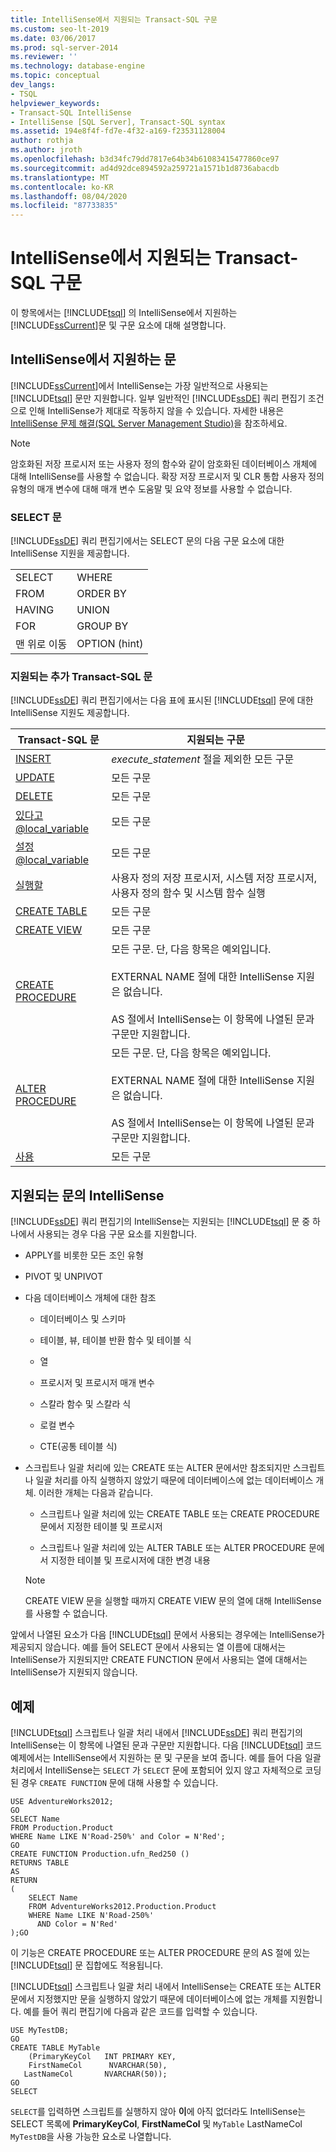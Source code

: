 ```yaml
---
title: IntelliSense에서 지원되는 Transact-SQL 구문
ms.custom: seo-lt-2019
ms.date: 03/06/2017
ms.prod: sql-server-2014
ms.reviewer: ''
ms.technology: database-engine
ms.topic: conceptual
dev_langs:
- TSQL
helpviewer_keywords:
- Transact-SQL IntelliSense
- IntelliSense [SQL Server], Transact-SQL syntax
ms.assetid: 194e8f4f-fd7e-4f32-a169-f23531128004
author: rothja
ms.author: jroth
ms.openlocfilehash: b3d34fc79dd7817e64b34b61083415477860ce97
ms.sourcegitcommit: ad4d92dce894592a259721a1571b1d8736abacdb
ms.translationtype: MT
ms.contentlocale: ko-KR
ms.lasthandoff: 08/04/2020
ms.locfileid: "87733835"
---
```

# <a name="transact-sql-syntax-supported-by-intellisense"></a>IntelliSense에서 지원되는 Transact-SQL 구문
  이 항목에서는 [!INCLUDE[tsql](../../includes/tsql-md.md)] 의 IntelliSense에서 지원하는 [!INCLUDE[ssCurrent](../../includes/sscurrent-md.md)]문 및 구문 요소에 대해 설명합니다.  
  
## <a name="statements-supported-by-intellisense"></a>IntelliSense에서 지원하는 문  
 [!INCLUDE[ssCurrent](../../includes/sscurrent-md.md)]에서 IntelliSense는 가장 일반적으로 사용되는 [!INCLUDE[tsql](../../includes/tsql-md.md)] 문만 지원합니다. 일부 일반적인 [!INCLUDE[ssDE](../../includes/ssde-md.md)] 쿼리 편집기 조건으로 인해 IntelliSense가 제대로 작동하지 않을 수 있습니다. 자세한 내용은 [IntelliSense 문제 해결&#40;SQL Server Management Studio&#41;](troubleshooting-intellisense.md)을 참조하세요.  
  
> [!NOTE]  
>  암호화된 저장 프로시저 또는 사용자 정의 함수와 같이 암호화된 데이터베이스 개체에 대해 IntelliSense를 사용할 수 없습니다. 확장 저장 프로시저 및 CLR 통합 사용자 정의 유형의 매개 변수에 대해 매개 변수 도움말 및 요약 정보를 사용할 수 없습니다.  
  
### <a name="select-statement"></a>SELECT 문  
 [!INCLUDE[ssDE](../../includes/ssde-md.md)] 쿼리 편집기에서는 SELECT 문의 다음 구문 요소에 대한 IntelliSense 지원을 제공합니다.  
  
|||  
|-|-|  
|SELECT|WHERE|  
|FROM|ORDER BY|  
|HAVING|UNION|  
|FOR|GROUP BY|  
|맨 위로 이동|OPTION (hint)|  
  
### <a name="additional-transact-sql-statements-that-are-supported"></a>지원되는 추가 Transact-SQL 문  
 [!INCLUDE[ssDE](../../includes/ssde-md.md)] 쿼리 편집기에서는 다음 표에 표시된 [!INCLUDE[tsql](../../includes/tsql-md.md)] 문에 대한 IntelliSense 지원도 제공합니다.  
  
|Transact-SQL 문|지원되는 구문|  
|-----------------------------|----------------------|  
|[INSERT](/sql/t-sql/statements/insert-transact-sql)|*execute_statement* 절을 제외한 모든 구문|  
|[UPDATE](/sql/t-sql/queries/update-transact-sql)|모든 구문|  
|[DELETE](/sql/t-sql/statements/delete-transact-sql)|모든 구문|  
|[있다고@local_variable](/sql/t-sql/language-elements/declare-local-variable-transact-sql)|모든 구문|  
|[설정@local_variable](/sql/t-sql/language-elements/set-local-variable-transact-sql)|모든 구문|  
|[실행할](/sql/t-sql/language-elements/execute-transact-sql)|사용자 정의 저장 프로시저, 시스템 저장 프로시저, 사용자 정의 함수 및 시스템 함수 실행|  
|[CREATE TABLE](/sql/t-sql/statements/create-table-transact-sql)|모든 구문|  
|[CREATE VIEW](/sql/t-sql/statements/create-view-transact-sql)|모든 구문|  
|[CREATE PROCEDURE](/sql/t-sql/statements/create-procedure-transact-sql)|모든 구문. 단, 다음 항목은 예외입니다.<br /><br /> EXTERNAL NAME 절에 대한 IntelliSense 지원은 없습니다.<br /><br /> AS 절에서 IntelliSense는 이 항목에 나열된 문과 구문만 지원합니다.|  
|[ALTER PROCEDURE](/sql/t-sql/statements/alter-procedure-transact-sql)|모든 구문. 단, 다음 항목은 예외입니다.<br /><br /> EXTERNAL NAME 절에 대한 IntelliSense 지원은 없습니다.<br /><br /> AS 절에서 IntelliSense는 이 항목에 나열된 문과 구문만 지원합니다.|  
|[사용](/sql/t-sql/language-elements/use-transact-sql)|모든 구문|  
  
## <a name="intellisense-in-supported-statements"></a>지원되는 문의 IntelliSense  
 [!INCLUDE[ssDE](../../includes/ssde-md.md)] 쿼리 편집기의 IntelliSense는 지원되는 [!INCLUDE[tsql](../../includes/tsql-md.md)] 문 중 하나에서 사용되는 경우 다음 구문 요소를 지원합니다.  
  
-   APPLY를 비롯한 모든 조인 유형  
  
-   PIVOT 및 UNPIVOT  
  
-   다음 데이터베이스 개체에 대한 참조  
  
    -   데이터베이스 및 스키마  
  
    -   테이블, 뷰, 테이블 반환 함수 및 테이블 식  
  
    -   열  
  
    -   프로시저 및 프로시저 매개 변수  
  
    -   스칼라 함수 및 스칼라 식  
  
    -   로컬 변수  
  
    -   CTE(공통 테이블 식)  
  
-   스크립트나 일괄 처리에 있는 CREATE 또는 ALTER 문에서만 참조되지만 스크립트나 일괄 처리를 아직 실행하지 않았기 때문에 데이터베이스에 없는 데이터베이스 개체. 이러한 개체는 다음과 같습니다.  
  
    -   스크립트나 일괄 처리에 있는 CREATE TABLE 또는 CREATE PROCEDURE 문에서 지정한 테이블 및 프로시저  
  
    -   스크립트나 일괄 처리에 있는 ALTER TABLE 또는 ALTER PROCEDURE 문에서 지정한 테이블 및 프로시저에 대한 변경 내용  
  
    > [!NOTE]  
    >  CREATE VIEW 문을 실행할 때까지 CREATE VIEW 문의 열에 대해 IntelliSense를 사용할 수 없습니다.  
  
 앞에서 나열된 요소가 다음 [!INCLUDE[tsql](../../includes/tsql-md.md)] 문에서 사용되는 경우에는 IntelliSense가 제공되지 않습니다. 예를 들어 SELECT 문에서 사용되는 열 이름에 대해서는 IntelliSense가 지원되지만 CREATE FUNCTION 문에서 사용되는 열에 대해서는 IntelliSense가 지원되지 않습니다.  
  
## <a name="examples"></a>예제  
 [!INCLUDE[tsql](../../includes/tsql-md.md)] 스크립트나 일괄 처리 내에서 [!INCLUDE[ssDE](../../includes/ssde-md.md)] 쿼리 편집기의 IntelliSense는 이 항목에 나열된 문과 구문만 지원합니다. 다음 [!INCLUDE[tsql](../../includes/tsql-md.md)] 코드 예제에서는 IntelliSense에서 지원하는 문 및 구문을 보여 줍니다. 예를 들어 다음 일괄 처리에서 IntelliSense는 `SELECT` 가 `SELECT` 문에 포함되어 있지 않고 자체적으로 코딩된 경우 `CREATE FUNCTION` 문에 대해 사용할 수 있습니다.  
  
```  
USE AdventureWorks2012;  
GO  
SELECT Name  
FROM Production.Product  
WHERE Name LIKE N'Road-250%' and Color = N'Red';  
GO  
CREATE FUNCTION Production.ufn_Red250 ()  
RETURNS TABLE  
AS  
RETURN   
(  
    SELECT Name  
    FROM AdventureWorks2012.Production.Product  
    WHERE Name LIKE N'Road-250%'  
      AND Color = N'Red'  
);GO  
```  
  
 이 기능은 CREATE PROCEDURE 또는 ALTER PROCEDURE 문의 AS 절에 있는 [!INCLUDE[tsql](../../includes/tsql-md.md)] 문 집합에도 적용됩니다.  
  
 [!INCLUDE[tsql](../../includes/tsql-md.md)] 스크립트나 일괄 처리 내에서 IntelliSense는 CREATE 또는 ALTER 문에서 지정했지만 문을 실행하지 않았기 때문에 데이터베이스에 없는 개체를 지원합니다. 예를 들어 쿼리 편집기에 다음과 같은 코드를 입력할 수 있습니다.  
  
```  
USE MyTestDB;  
GO  
CREATE TABLE MyTable  
    (PrimaryKeyCol   INT PRIMARY KEY,  
    FirstNameCol      NVARCHAR(50),  
   LastNameCol       NVARCHAR(50));  
GO  
SELECT   
```  
  
 `SELECT`를 입력하면 스크립트를 실행하지 않아 **이**에 아직 없더라도 IntelliSense는 SELECT 목록에 **PrimaryKeyCol**, **FirstNameCol** 및 `MyTable` LastNameCol `MyTestDB`을 사용 가능한 요소로 나열합니다.  
  
  
